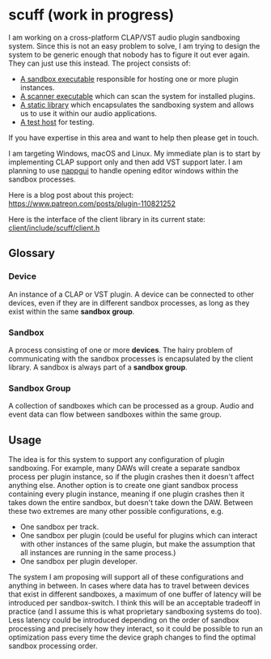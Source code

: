 # scuff (work in progress)
 
I am working on a cross-platform CLAP/VST audio plugin sandboxing system. Since this is not an easy problem to solve, I am trying to design the system to be generic enough that nobody has to figure it out ever again. They can just use this instead. The project consists of:
- [A sandbox executable](sbox) responsible for hosting one or more plugin instances.
- [A scanner executable](scan) which can scan the system for installed plugins.
- [A static library](client) which encapsulates the sandboxing system and allows us to use it within our audio applications.
- [A test host](test-host) for testing.

If you have expertise in this area and want to help then please get in touch.

I am targeting Windows, macOS and Linux. My immediate plan is to start by implementing CLAP support only and then add VST support later. I am planning to use [nappgui](https://github.com/frang75/nappgui_src) to handle opening editor windows within the sandbox processes.

Here is a blog post about this project: https://www.patreon.com/posts/plugin-110821252

Here is the interface of the client library in its current state: [client/include/scuff/client.h](client/include/scuff/client.h)

## Glossary

### Device
An instance of a CLAP or VST plugin. A device can be connected to other devices, even if they are in different sandbox processes, as long as they exist within the same **sandbox group**.

### Sandbox
A process consisting of one or more **devices**. The hairy problem of communicating with the sandbox processes is encapsulated by the client library. A sandbox is always part of a **sandbox group**.

### Sandbox Group
A collection of sandboxes which can be processed as a group. Audio and event data can flow between sandboxes within the same group.

## Usage

The idea is for this system to support any configuration of plugin sandboxing. For example, many DAWs will create a separate sandbox process per plugin instance, so if the plugin crashes then it doesn't affect anything else. Another option is to create one giant sandbox process containing every plugin instance, meaning if one plugin crashes then it takes down the entire sandbox, but doesn't take down the DAW. Between these two extremes are many other possible configurations, e.g.
- One sandbox per track.
- One sandbox per plugin (could be useful for plugins which can interact with other instances of the same plugin, but make the assumption that all instances are running in the same process.)
- One sandbox per plugin developer.

The system I am proposing will support all of these configurations and anything in between. In cases where data has to travel between devices that exist in different sandboxes, a maximum of one buffer of latency will be introduced per sandbox-switch. I think this will be an acceptable tradeoff in practice (and I assume this is what proprietary sandboxing systems do too). Less latency could be introduced depending on the order of sandbox processing and precisely how they interact, so it could be possible to run an optimization pass every time the device graph changes to find the optimal sandbox processing order.
